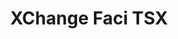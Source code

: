 ---
title: XChange Faci TSX
redirect_to: https://youtu.be/ij14jvzertI
redirect_from: 
  - /XC24FaciTSX
  - /xc24facitsx
---